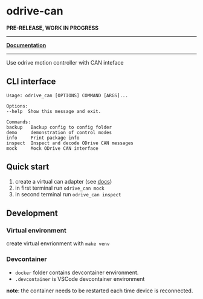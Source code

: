 # odrive-can


**PRE-RELEASE, WORK IN PROGRESS**


---

[**Documentation**](https://roxautomation.gitlab.io/components/odrive-can)


---

Use odrive motion controller with CAN inteface


## CLI interface

    Usage: odrive_can [OPTIONS] COMMAND [ARGS]...

    Options:
    --help  Show this message and exit.

    Commands:
    backup   Backup config to config folder
    demo     demonstration of control modes
    info     Print package info
    inspect  Inspect and decode ODrive CAN messages
    mock     Mock ODrive CAN interface

## Quick start

1. create a virtual can adapter (see [docs](https://odrive-can-roxautomation-components-9f5f4b809336bc0ecbd5b8cd8e4.gitlab.io/can_tools/#virtual-can))
2. in first terminal run `odrive_can mock`
3. in second terminal run `odrive_can inspect`

## Development



### Virtual environment

create virtual envrionment with   `make venv`

### Devcontainer

* `docker` folder contains devcontainer environment.
* `.devcontainer` is VSCode devcontainer environment


**note**: the container needs to be restarted each time device is reconnected.
